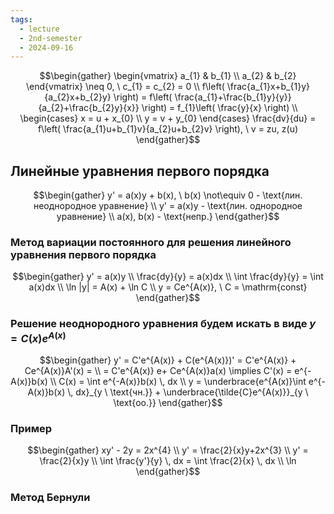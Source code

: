 ```yaml
---
tags:
  - lecture
  - 2nd-semester
  - 2024-09-16
---
```

$$\begin{gather}
\begin{vmatrix}
a_{1} & b_{1} \\
a_{2} & b_{2}
\end{vmatrix} \neq 0, \ c_{1} = c_{2} = 0 \\
f\left( \frac{a_{1}x+b_{1}y}{a_{2}x+b_{2}y} \right) = f\left( \frac{a_{1}+\frac{b_{1}y}{y}}{a_{2}+\frac{b_{2}y}{x}} \right) = f_{1}\left( \frac{y}{x} \right) \\
\begin{cases}
x = u + x_{0} \\
y = v + y_{0}
\end{cases}
\frac{dv}{du} = f\left( \frac{a_{1}u+b_{1}v}{a_{2}u+b_{2}v} \right), \ v = zu, z(u)
\end{gather}$$

## Линейные уравнения первого порядка

$$\begin{gather}
y' = a(x)y + b(x), \ b(x) \not\equiv 0 - \text{лин. неоднородное уравнение} \\
y' = a(x)y - \text{лин. однородное уравнение} \\
a(x), b(x) - \text{непр.}
\end{gather}$$

### Метод вариации постоянного для решения линейного уравнения первого порядка

$$\begin{gather}
y' = a(x)y \\
\frac{dy}{y} = a(x)dx \\
\int \frac{dy}{y} = \int a(x)dx \\
\ln |y| = A(x) + \ln C \\
y = Ce^{A(x)}, \ C = \mathrm{const}
\end{gather}$$

### Решение неоднородного уравнения будем искать в виде $y = C(x)e^{A(x)}$

$$\begin{gather}
y' = C'e^{A(x)} + C(e^{A(x)})' = C'e^{A(x)} + Ce^{A(x)}A'(x) = \\
= C'e^{A(x)} e+ Ce^{A(x)}a(x) \implies C'(x) = e^{-A(x)}b(x) \\
C(x) = \int e^{-A(x)}b(x) \, dx \\
y = \underbrace{e^{A(x)}\int e^{-A(x)}b(x) \, dx}_{y \ \text{чн.}}  + \underbrace{\tilde{C}e^{A(x)}}_{y \ \text{оо.}}
\end{gather}$$

### Пример

$$\begin{gather}
xy' - 2y = 2x^{4} \\
y' = \frac{2}{x}y+2x^{3} \\
y' = \frac{2}{x}y \\
\int \frac{y'}{y} \, dx  = \int \frac{2}{x} \, dx \\
\ln
\end{gather}$$

### Метод Бернули

